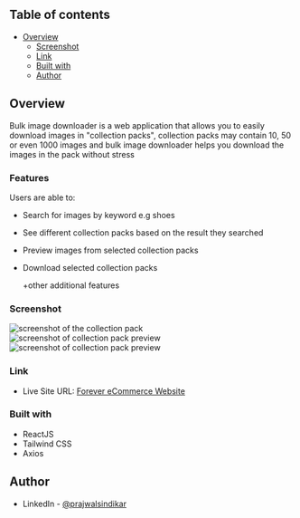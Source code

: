 ## Table of contents

- [Overview](#overview)
  - [Screenshot](#screenshot)
  - [Link](#link)
  - [Built with](#built-with)
  - [Author](#author)

## Overview
Bulk image downloader is a web application that allows you to easily download images in "collection packs", collection packs may contain 10, 50 or even 1000 images and bulk image downloader helps you download the images in the pack without stress

### Features

Users are able to:

- Search for images by keyword e.g shoes

- See different collection packs based on the result they searched

- Preview images from selected collection packs

- Download selected collection packs

    +other additional features

### Screenshot

![screenshot of the collection pack](frontend/src/assets/screenshot1.png)
![screenshot of collection pack preview](frontend/src/assets/screenshot2.png)
![screenshot of collection pack preview](frontend/src/assets/screenshot3.png)

### Link

- Live Site URL: [Forever eCommerce Website](https://forever-theta-gold.vercel.app/)


### Built with

- ReactJS
- Tailwind CSS
- Axios


## Author
- LinkedIn - [@prajwalsindikar](https://www.linkedin.com/in/nidhi-ramteke-24nr/)
